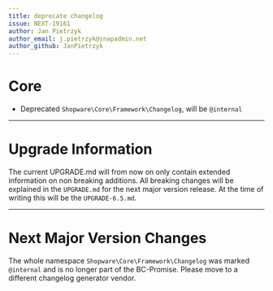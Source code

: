 ```yaml
---
title: deprecate changelog
issue: NEXT-19161
author: Jan Pietrzyk
author_email: j.pietrzyk@snapadmin.net
author_github: JanPietrzyk
---
```

# Core
* Deprecated `Shopware\Core\Framework\Changelog`, will be `@internal` 
___
# Upgrade Information

The current UPGRADE.md will from now on only contain extended information on non breaking additions. All breaking changes will be explained in the `UPGRADE.md` for the next major version release. At the time of writing this will be the `UPGRADE-6.5.md`.
______
# Next Major Version Changes

The whole namespace `Shopware\Core\Framework\Changelog` was marked `@internal` and is no longer part of the BC-Promise. Please move to a different changelog generator vendor.
